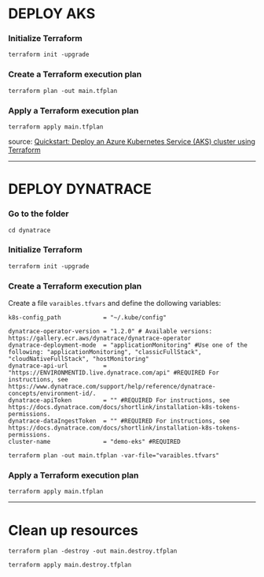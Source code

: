 # DEPLOY AKS

### Initialize Terraform
`terraform init -upgrade`

### Create a Terraform execution plan
`terraform plan -out main.tfplan`

### Apply a Terraform execution plan
`terraform apply main.tfplan`

source: [Quickstart: Deploy an Azure Kubernetes Service (AKS) cluster using Terraform](https://learn.microsoft.com/en-us/azure/aks/learn/quick-kubernetes-deploy-terraform?pivots=development-environment-azure-cli)

---

# DEPLOY DYNATRACE

### Go to the folder
`cd dynatrace`

### Initialize Terraform
`terraform init -upgrade`

### Create a Terraform execution plan
Create a file `varaibles.tfvars` and define the dollowing variables:
```
k8s-config_path            = "~/.kube/config"

dynatrace-operator-version = "1.2.0" # Available versions: https://gallery.ecr.aws/dynatrace/dynatrace-operator
dynatrace-deployment-mode  = "applicationMonitoring" #Use one of the following: "applicationMonitoring", "classicFullStack", "cloudNativeFullStack", "hostMonitoring"
dynatrace-api-url          = "https://ENVIRONMENTID.live.dynatrace.com/api" #REQUIRED For instructions, see https://www.dynatrace.com/support/help/reference/dynatrace-concepts/environment-id/.
dynatrace-apiToken         = "" #REQUIRED For instructions, see https://docs.dynatrace.com/docs/shortlink/installation-k8s-tokens-permissions.
dynatrace-dataIngestToken  = "" #REQUIRED For instructions, see https://docs.dynatrace.com/docs/shortlink/installation-k8s-tokens-permissions.
cluster-name               = "demo-eks" #REQUIRED
```
`terraform plan -out main.tfplan -var-file="varaibles.tfvars"`


### Apply a Terraform execution plan
`terraform apply main.tfplan`

---

# Clean up resources

`terraform plan -destroy -out main.destroy.tfplan`

`terraform apply main.destroy.tfplan`